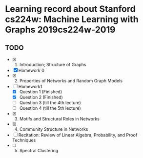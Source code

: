 # Learning record about Stanford cs224w: Machine Learning with Graphs 2019cs224w-2019

## TODO
 - [x] 1. Introduction; Structure of Graphs
 - [x] Homework 0
 - [x] 2. Properties of Networks and Random Graph Models
 - [ ] Homework1
    - [x] Question 1 (Finished)
    - [x] Question 2 (Finished)
    - [ ] Question 3 (till the 4th lecture)
    - [ ] Question 4 (till the 5th lecture)
 - [x] 3. Motifs and Structural Roles in Networks
 - [x] 4. Community Structure in Networks
 - [ ] Recitation: Review of Linear Algebra, Probability, and Proof Techniques
 - [ ] 5. Spectral Clustering
